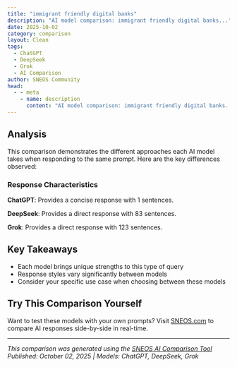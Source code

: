 ```yaml
---
title: "immigrant friendly digital banks"
description: "AI model comparison: immigrant friendly digital banks..."
date: 2025-10-02
category: comparison
layout: Clean
tags:
  - ChatGPT
  - DeepSeek
  - Grok
  - AI Comparison
author: SNEOS Community
head:
  - - meta
    - name: description
      content: "AI model comparison: immigrant friendly digital banks..."
---
```


<ChatComparison
  title="immigrant friendly digital banks"
  prompt="immigrant friendly digital banks"
  :responses='{"ChatGPT": "When looking for immigrant-friendly digital banks, it&#x27;s important to consider factors such as low fees, accessible customer service, multilingual support, and the ability to open accounts without a Social Security Number (SSN) or credit history. Here are a few digital banking options that are often considered friendly to immigrants:\n\n1. **Chime**: Chime is a popular digital bank that offers a user-friendly app, no monthly fees, and no minimum balance requirements. They also provide a Visa debit card and access to direct deposit. While they do require an SSN to open an account, the account opening process is generally straightforward.\n\n2. **N26**: N26 is a digital bank that operates in various countries, including the U.S. and parts of Europe. They offer a no-fee bank account with a sleek app. They support multiple languages and have relatively straightforward requirements for opening an account.\n\n3. **Revolut**: Revolut is another global fintech company that provides banking services, including accounts in multiple currencies, international transfers without fees, and cryptocurrency support. They are also known for their easy sign-up process via their app, which can be appealing to immigrants.\n\n4. **Wise (formerly TransferWise)**: While not a traditional bank, Wise offers a multi-currency account that allows users to hold and exchange money in various currencies with low fees. It&#x27;s great for immigrants who need to send money internationally or manage funds in different currencies.\n\n5. **Novo**: Novo is designed for small businesses and entrepreneurs, but it allows immigrants who may not have a long credit history to open an account. It offers no monthly fees and allows easy online banking through its app.\n\n6. **Velocity**: Velocity is designed particularly for newcomers and immigrants, providing accessible banking services without the need for a credit history. They aim to help immigrants build financial stability in their new country.\n\n7. **BBVA USA (Now part of PNC Bank)**: BBVA USA has offered services designed specifically for immigrants, including accounts that can be opened with a passport and Individual Taxpayer Identification Number (ITIN). They provide online banking options, though availability may vary.\n\n8. **HSBC**: While not a digital-only bank, HSBC is known for its international presence and services tailored for expats and immigrants. They offer bank accounts that can often be opened with a foreign passport and may have reduced fees for international customers.\n\n9. **Citi**: Similar to HSBC, Citibank has a strong international presence and various account options for immigrants, including accounts that can be opened with identification other than an SSN.\n\nWhen choosing a digital bank, it&#x27;s always a good idea to read the terms and conditions, check for any fees associated with the accounts, and ensure they meet your specific banking needs. Additionally, checking the bank&#x27;s customer service options for multilingual support can be beneficial for non-native speakers.", "DeepSeek": "Of course. \u0022Immigrant-friendly digital banks\u0022 are financial technology companies (neobanks) designed to address the specific challenges immigrants face when moving to a new country.\n\nThese challenges include:\n* **Lack of Credit History:** Your credit score doesn\u0027t transfer between countries.\n* **Proof of Address:** Difficult to provide when you first arrive.\n* **Complex Documentation:** Confusion over what ID is accepted.\n* **High FX Fees:** Costly international money transfers to family back home.\n* **Language Barriers:** Difficulty understanding financial products.\n\nHere\u2019s a breakdown of the best immigrant-friendly digital banks, categorized by their primary strengths.\n\n---\n\n### \uD83C\uDFC6 Top All-Rounders \u0026 Major Players\n\nThese banks are often the best starting point due to their strong feature sets and reliability.\n\n#### 1. Wise (formerly TransferWise)\nWhile not a full \u0022bank\u0022 in all regions (it\u0027s an Electronic Money Institution), Wise is arguably the most essential financial tool for any immigrant.\n\n* **Best For:** International money transfers, holding multiple currencies, and getting local bank details in various countries.\n* **Key Features:**\n * **Multi-currency Account:** Hold over 40 currencies in one account.\n * **Local Bank Details:** Get account numbers for the US, UK, Eurozone, Australia, New Zealand, and more, allowing you to receive money like a local.\n * **Low-Cost Transfers:** Uses the real mid-market exchange rate with very low, transparent fees.\n * **Wise Debit Card:** Spend money abroad in the local currency with minimal fees.\n* **Immigrant-Friendly Perks:** Solves the \u0022how do I send money home cheaply?\u0022 problem from day one. It\u0027s also easy to open an account with a passport.\n\n#### 2. Revolut\nA powerful all-in-one app that has evolved from a travel card to a comprehensive financial super-app.\n\n* **Best For:** Frequent travelers, day-to-day spending, and currency exchange.\n* **Key Features:**\n * **Multi-currency Accounts:** Hold and exchange 25\u002B currencies.\n * **International Transfers:** Competitive rates for sending money abroad.\n * **Budgeting Tools:** Strong in-app analytics for tracking spending.\n * **Perks:** Various plans offer travel insurance, airport lounge access, and cashback.\n* **Immigrant-Friendly Perks:** Easy account setup with a wide range of accepted IDs. The ability to easily exchange and hold different currencies is a huge plus.\n\n#### 3. N26\nA German-based fully licensed bank that operates throughout the Eurozone and the US. It focuses on a simple, seamless user experience.\n\n* **Best For:** A simple, sleek primary bank account for daily life in Europe or the US.\n* **Key Features:**\n * **Free Standard Accounts:** No monthly fees for basic plans.\n * **Spaces:** Sub-accounts for saving towards specific goals (e.g., \u0022Remittances,\u0022 \u0022Family Visit\u0022).\n * **Instant Push Notifications:** Get notified for every transaction.\n * **International Health Insurance:** Available on premium plans.\n* **Immigrant-Friendly Perks:** The sign-up process is entirely video-based and can be done with a passport, which is often easier than navigating a traditional bank\u0027s paperwork.\n\n---\n\n### \uD83D\uDE80 Specialized \u0026 Regional Options\n\nThese banks target specific immigrant niches or regions.\n\n#### 4. Monese (UK \u0026 Europe)\n**Explicitly designed for newcomers and migrants** who find it hard to open a traditional bank account.\n\n* **Best For:** People who have just arrived in the UK or Europe and lack a local credit history or proof of address.\n* **Key Features:**\n * **Instant UK/EUR Account:** Open an account in minutes with just your ID.\n * **No Credit Check:** They don\u0027t rely on local credit history for approval.\n * **Easy Money Transfers:** Integrated international transfer services.\n* **Immigrant-Friendly Perks:** This is their core mission. They accept a wide range of European ID cards and passports.\n\n#### 5. Zolve (Focus on India -\u003E US)\nA newer player specifically designed to help Indian immigrants and students in the US build a financial life.\n\n* **Best For:** Indian students and professionals moving to the United States.\n* **Key Features:**\n * **US Bank Account:** Opens a US bank account *before* you leave India.\n * **Cross-Border Credit Card:** Helps you build a US credit history from day one, using your financial history in India as a reference.\n * **Global Sending:** Easy transfers between India and the US.\n* **Immigrant-Friendly Perks:** Solves the two biggest problems simultaneously: getting a bank account and starting a credit history.\n\n#### 6. Currencie (Focus on US \u0026 Latin America/Caribbean)\nA digital bank built for immigrants in the US to send money to Latin America and the Caribbean.\n\n* **Best For:** US-based immigrants sending remittances to Latin America.\n* **Key Features:**\n * **Fee-Free USD Account:** A US checking account with no monthly fees.\n * **Zero-Fee Remittances:** Send money to supported countries with no transfer fee and a good exchange rate.\n * **FDIC Insured:** Funds are protected up to $250,000.\n* **Immigrant-Friendly Perks:** Focuses on making remittances, a critical function for many immigrants, as cheap and easy as possible.\n\n---\n\n### \u2705 Key Features to Look For (A Checklist)\n\nWhen comparing options, use this checklist:\n\n* **\u2705 Easy Onboarding:** Can you open an account with just your passport? Is the process in your language?\n* **\u2705 No/Low FX Fees:** What are the fees for spending in a different currency or withdrawing cash abroad?\n* **\u2705 Affordable Int\u0027l Transfers:** How cheap and fast is it to send money to your home country?\n* **\u2705 Multi-currency Wallets:** Can you hold, receive, and send multiple currencies?\n* **\u2705 No Credit Check:** Does the provider require a local credit history?\n* **\u2705 Local Account Details:** Can you get a local account number (e.g., a US routing number, UK sort code) to receive salary or make local payments?\n* **\u2705 Debit Card:** Is a physical or virtual debit card included for daily spending?\n\n### \u26A0\uFE0F Important Considerations\n\n* **Not a Full Replacement (Yet):** While great for daily spending and transfers, some digital banks may not be ideal for large loans, mortgages, or complex investment advice. It\u0027s common to use a digital bank *alongside* a traditional bank.\n* **Licensing \u0026 Insurance:** Ensure your money is safe. Check if the provider is a licensed bank (e.g., N26, Revolut in some regions) where deposits are insured, or if it\u0027s an e-money institution (e.g., Wise, Monese) where different safeguards apply.\n* **Customer Support:** Look for banks with robust customer support, preferably with options in your native language.\n\n**Final Recommendation:** Start with **Wise** for transfers and multi-currency needs, and pair it with a primary spending account like **Revolut** or **N26**. If you are a new arrival in the UK, **Monese** is an excellent first step.", "Grok": "Many digital banks are popular among immigrants due to their accessibility, low fees, lack of physical branch requirements, and features tailored for international users. These banks often don\u2019t require a Social Security Number (SSN) upfront, accept alternative forms of identification, and support international transactions or multi-currency accounts. Below are some immigrant-friendly digital banks and neobanks worth considering, particularly in the U.S., as well as some global options. Note that availability and features may vary based on your location and residency status.\n\n### U.S.-Based Digital Banks/Neobanks for Immigrants\n1. **Chime**\n - **Why Immigrant-Friendly?**: No SSN required to open an account initially (though you may need one for certain features or later verification). Accepts alternative IDs like an Individual Taxpayer Identification Number (ITIN).\n - **Key Features**:\n - No monthly fees or minimum balance requirements.\n - Early direct deposit (get paid up to 2 days early).\n - Fee-free overdraft up to $200 with SpotMe (if eligible).\n - **Drawbacks**: Limited to U.S. residents; not ideal for international transfers.\n - **Best For**: Basic banking needs for immigrants establishing themselves in the U.S.\n\n2. **Current**\n - **Why Immigrant-Friendly?**: No SSN required at signup; accepts ITIN and other forms of ID.\n - **Key Features**:\n - No monthly fees or overdraft fees.\n - Early direct deposit (up to 2 days early).\n - Access to over 40,000 fee-free Allpoint ATMs.\n - **Drawbacks**: Limited international features; no support for multi-currency accounts.\n - **Best For**: Simple checking and savings without strict ID requirements.\n\n3. **Novo**\n - **Why Immigrant-Friendly?**: Designed for small business owners and freelancers, including immigrants, with lenient ID requirements (accepts ITIN or passport in some cases).\n - **Key Features**:\n - Free business checking account.\n - Integrations with tools like QuickBooks and Stripe.\n - No monthly fees or minimum balance.\n - **Drawbacks**: Business-focused, not ideal for personal banking; no cash deposits.\n - **Best For**: Immigrant entrepreneurs or freelancers starting a business in the U.S.\n\n4. **Revolut (U.S. Version)**\n - **Why Immigrant-Friendly?**: Accepts a range of IDs (including passports and visas for non-residents) and offers international-friendly features.\n - **Key Features**:\n - Multi-currency accounts (hold and exchange different currencies).\n - Low-cost international transfers.\n - No monthly fees on the basic plan.\n - **Drawbacks**: Some features (like metal cards or premium plans) require a subscription; limited customer support.\n - **Best For**: Immigrants who travel frequently or send money abroad.\n\n5. **Wise (formerly TransferWise)**\n - **Why Immigrant-Friendly?**: Not a full bank but offers a borderless account with multi-currency support, ideal for immigrants dealing with international finances. Accepts various IDs, including passports.\n - **Key Features**:\n - Transparent, low-cost international transfers.\n - Multi-currency account with local bank details in multiple countries.\n - Debit card for spending in different currencies.\n - **Drawbacks**: Not a traditional bank (no FDIC insurance in the U.S. for funds held); limited to financial transfers and spending.\n - **Best For**: Immigrants sending money home or managing finances across borders.\n\n### Global/International Digital Banks for Immigrants\n1. **N26 (Europe-Focused, Limited U.S. Availability)**\n - **Why Immigrant-Friendly?**: Popular among expats in Europe for its easy signup process and acceptance of non-local IDs (varies by country).\n - **Key Features**:\n - No monthly fees on basic accounts.\n - Multi-currency transactions with low fees.\n - Mobile-first banking with a user-friendly app.\n - **Drawbacks**: Not widely available in the U.S. anymore (focus shifted to Europe); requires residency in supported countries.\n - **Best For**: Immigrants in Europe or those planning to move there.\n\n2. **Monzo (UK-Based)**\n - **Why Immigrant-Friendly?**: Simple account opening for UK residents, including immigrants, with minimal ID requirements (often just a passport or visa).\n - **Key Features**:\n - No fees for basic accounts.\n - Real-time spending notifications.\n - Budgeting tools and low-cost international spending.\n - **Drawbacks**: Limited to UK residents; not available in the U.S.\n - **Best For**: Immigrants settling in the UK.\n\n3. **Monese (Europe-Focused)**\n - **Why Immigrant-Friendly?**: Specifically targets migrants and expats in Europe by not requiring proof of address or local credit history to open an account.\n - **Key Features**:\n - Quick signup with just a passport or ID.\n - Multi-currency accounts.\n - Low fees for international transfers.\n - **Drawbacks**: Not available in the U.S.; some features require a paid plan.\n - **Best For**: Immigrants in Europe who lack local documentation.\n\n### Things to Consider When Choosing a Digital Bank as an Immigrant\n- **ID Requirements**: Many digital banks accept a passport, visa, or ITIN instead of an SSN (in the U.S.). Confirm the specific requirements before signing up.\n- **International Features**: If you plan to send money abroad or hold multiple currencies, prioritize banks like Revolut or Wise.\n- **Fees**: Digital banks often have low or no fees, but check for hidden costs on international transactions or withdrawals.\n- **Accessibility**: Ensure the bank operates in your country of residence and supports your visa or residency status.\n- **FDIC Insurance (U.S.)**: For U.S.-based banks, check if deposits are insured by the FDIC (up to $250,000) for security. Some neobanks partner with traditional banks to offer this (e.g., Chime partners with Bancorp Bank).\n- **Customer Support**: Immigrants may need assistance with unique issues (e.g., ID verification). Look for banks with strong, accessible support (chat, email, or phone).\n\n### Tips for Immigrants Using Digital Banks\n- **Start with Basic Accounts**: Use a no-fee digital bank to establish a financial footprint while gathering documents like an SSN or proof of address.\n- **Leverage International Features**: If you\u2019re supporting family abroad, use banks like Wise or Revolut for cost-effective remittances.\n- **Build Credit**: Some digital banks (like Chime) offer credit-building tools, which can help immigrants establish credit history.\n- **Check Visa Restrictions**: Certain visa types (e.g., tourist visas) may limit your ability to open accounts in some countries. Research the bank\u2019s policies or consult their support.\n\n### Conclusion\nIf you\u2019re in the U.S., **Chime** and **Current** are excellent for basic banking without strict ID requirements, while **Revolut** and **Wise** are ideal for international needs. In Europe, **Monese** and **N26** cater well to immigrants and expats. Always review the bank\u2019s terms for your specific country and residency status, and reach out to their support if you\u2019re unsure about eligibility. If you share your location or specific needs (e.g., remittance, business banking), I can narrow down the recommendations further!"}' 
  published-date="08:11"
/>

## Analysis

This comparison demonstrates the different approaches each AI model takes when responding to the same prompt. Here are the key differences observed:

### Response Characteristics

**ChatGPT**: Provides a concise response with 1 sentences. 

**DeepSeek**: Provides a direct response with 83 sentences. 

**Grok**: Provides a direct response with 123 sentences. 

## Key Takeaways

- Each model brings unique strengths to this type of query
- Response styles vary significantly between models
- Consider your specific use case when choosing between these models

## Try This Comparison Yourself

Want to test these models with your own prompts? Visit [SNEOS.com](https://sneos.com) to compare AI responses side-by-side in real-time.

---

*This comparison was generated using the [SNEOS AI Comparison Tool](https://sneos.com)*
*Published: October 02, 2025 | Models: ChatGPT, DeepSeek, Grok*
